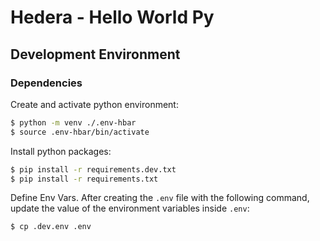# Hedera - Hello World Py

## Development Environment

### Dependencies

Create and activate python environment:

```bash
$ python -m venv ./.env-hbar
$ source .env-hbar/bin/activate
```

Install python packages:

```bash
$ pip install -r requirements.dev.txt
$ pip install -r requirements.txt
```

Define Env Vars. After creating the `.env` file with the following command, update the value of the environment variables inside `.env`:

```bash
$ cp .dev.env .env
```
